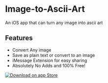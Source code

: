 # Image-to-Ascii-Art
An iOS app that can turn any image into ascii art

## Features
- Convert Any image
- Save as plain text or convert to an image
- iMessage Extension for easy sharing
- Absolutely No Adds and 100% Free!

[![Download on app Store](https://developer.apple.com/app-store/marketing/guidelines/images/badge-download-on-the-app-store.svg)](https://itunes.apple.com/us/app/image-to-ascii-art/id1329402459?mt)
